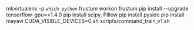mkvirtualenv -p `which python` frustum
workon frustum
pip install --upgrade tensorflow-gpu==1.4.0
pip install scipy, Pillow
pip install pyside
pip install mayavi
CUDA_VISIBLE_DEVICES=0 sh scripts/command_train_v1.sh
